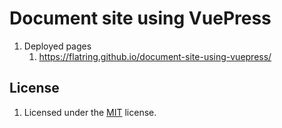 # Document site using VuePress
1. Deployed pages
    1.  <https://flatring.github.io/document-site-using-vuepress/>


## License
1. Licensed under the [MIT](LICENSE) license.
